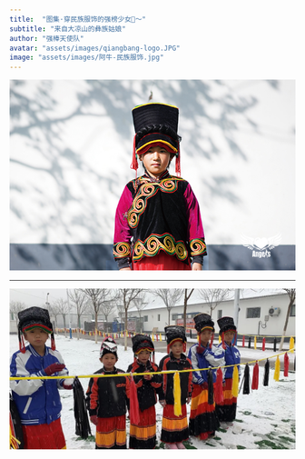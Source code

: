 ```yaml
---
title:  "图集·穿民族服饰的强榜少女💃～"
subtitle: "来自大凉山的彝族姑娘"
author: "强棒天使队"
avatar: "assets/images/qiangbang-logo.JPG"
image: "assets/images/阿牛-民族服饰.jpg"
---
```


![minzufushi](assets/images/阿牛-民族服饰.jpg)

--------

![minzufushi](assets/images/IMG_9558.JPG)
